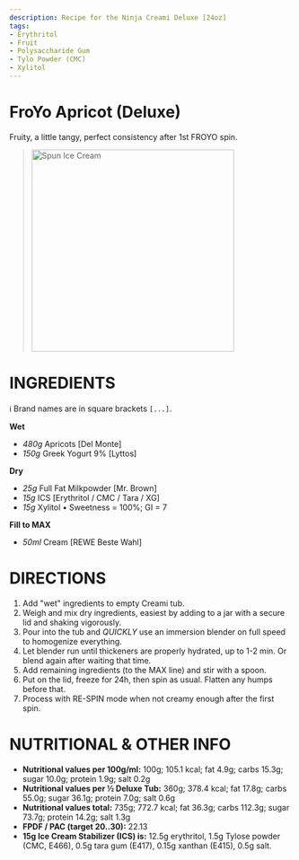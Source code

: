 ```yaml
---
description: Recipe for the Ninja Creami Deluxe [24oz]
tags:
- Erythritol
- Fruit
- Polysaccharide Gum
- Tylo Powder (CMC)
- Xylitol
---
```

# FroYo Apricot (Deluxe)

Fruity, a little tangy, perfect consistency after 1st FROYO spin.

> <img width=360 alt="Spun Ice Cream" src="https://github.com/jhermann/ice-creamery/blob/main/recipes/FroYo%20Apricot%20(Deluxe)/apricot_froyo_2024-10-29.jpg?raw=true" />

# INGREDIENTS

ℹ️ Brand names are in square brackets `[...]`.

**Wet**

  - _480g_ Apricots [Del Monte]
  - _150g_ Greek Yogurt 9% [Lyttos]

**Dry**

  - _25g_ Full Fat Milkpowder [Mr. Brown]
  - _15g_ ICS [Erythritol / CMC / Tara / XG]
  - _15g_ Xylitol • Sweetness = 100%; GI = 7

**Fill to MAX**

  - _50ml_ Cream [REWE Beste Wahl]

# DIRECTIONS

 1. Add "wet" ingredients to empty Creami tub.
 1. Weigh and mix dry ingredients, easiest by adding to a jar with a secure lid and shaking vigorously.
 1. Pour into the tub and *QUICKLY* use an immersion blender on full speed to homogenize everything.
 1. Let blender run until thickeners are properly hydrated, up to 1-2 min. Or blend again after waiting that time.
 1. Add remaining ingredients (to the MAX line) and stir with a spoon.
 1. Put on the lid, freeze for 24h, then spin as usual. Flatten any humps before that.
 1. Process with RE-SPIN mode when not creamy enough after the first spin.

# NUTRITIONAL & OTHER INFO
- **Nutritional values per 100g/ml:** 100g; 105.1 kcal; fat 4.9g; carbs 15.3g; sugar 10.0g; protein 1.9g; salt 0.2g
- **Nutritional values per ½ Deluxe Tub:** 360g; 378.4 kcal; fat 17.8g; carbs 55.0g; sugar 36.1g; protein 7.0g; salt 0.6g
- **Nutritional values total:** 735g; 772.7 kcal; fat 36.3g; carbs 112.3g; sugar 73.7g; protein 14.2g; salt 1.3g
- **FPDF / PAC (target 20..30):** 22.13
- **15g Ice Cream Stabilizer (ICS) is:** 12.5g erythritol, 1.5g Tylose powder (CMC, E466), 
0.5g tara gum (E417), 0.15g xanthan (E415), 0.5g salt.
